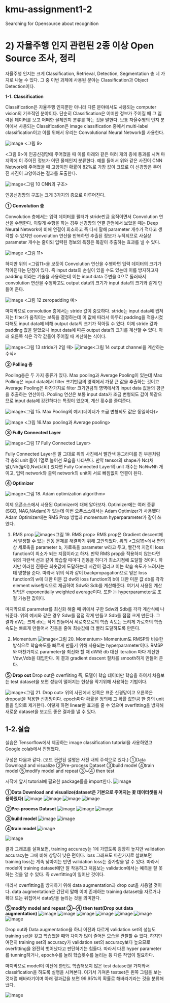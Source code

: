 # kmu-assignment1-2
Searching for Opensource about recognition

# 2) 자율주행 인지 관련된 2종 이상 Open Source 조사, 정리

자율주행 인지는 크게 Classification, Retrieval, Detection, Segmentation 총 네 가지로 나눌 수 있다. 그 중 이번 과제에 사용된 분야는 Classification과 Object Detection이다.

**1-1. Classification**

Classification은 자율주행 인지뿐만 아니라 다른 분야에서도 사용되는 computer vision의 기초적인 분야이다. 단순히 Classification은 어떠한 정보가 주어질 때 그 입력된 데이터를 보고 어떠한 물체인지 분류를 하는 것을 말한다. 보통 자율주행의 인지 분야에서 사용되는 Classification은 image classification 중에서 multi-label classification이고 이를 위해서 우리는 Convolutional Neural Network를 사용한다. 

![image](https://user-images.githubusercontent.com/69920975/113874206-84269b80-97f0-11eb-8778-4a306bb7c2dc.png) <그림 9>

<그림 9>이 인공신경망에 주어졌을 때 이를 아래와 같은 여러 개의 층에 통과를 시켜 마지막에 이 주어진 정보가 어떤 물체인지 분류한다. 예를 들어서 위와 같은 사진이 CNN Network에 주어졌을 때 고양이인 확률이 82%로 가장 값이 크므로 이 신경망은 주어진 사진이 고양이라는 결과를 도출한다. 

![image](https://user-images.githubusercontent.com/69920975/113874302-9ef91000-97f0-11eb-9c95-1688460f7901.png)<그림 10 CNN의 구조>

인공신경망의 구조는 크게 3가지의 층으로 이루어진다.

**① Convolution 층**

Convolution 층에서는 입력 데이터를 필터가 stride만큼 움직이면서 Convolution 연산을 수행한다. 이렇게 수행을 하는 경우 신경망의 연결 관점에서 보았을 때는 Deep Neural Network에 비해 연결이 희소하고 즉 다시 말해 parameter 개수가 적다고 생각할 수 있지만 convolution 연산을 반복하면 추출된 정보가 누적되므로 사실상 parameter 개수는 줄이되 입력된 정보의 특징은 똑같이 추출하는 효과를 낼 수 있다.

![image](https://user-images.githubusercontent.com/69920975/113874348-addfc280-97f0-11eb-982e-a6fd014240c6.png) <그림 11>

하지만 위의 <그림11>을 보듯이 Convolution 연산을 수행하면 입력 데이터의 크기가 작아진다는 단점이 있다. 즉 input data의 손실이 있을 수도 있는데 이를 방지하고자 padding 이라는 기술을 사용하는데 이는 input data 주변을 0으로 둘러싸서 convolution 연산을 수행하고도 output data의 크기가 input data의 크기와 같게 만들어 준다. 

![image](https://user-images.githubusercontent.com/69920975/113874364-b33d0d00-97f0-11eb-9ae5-512c902284e7.png) <그림 12 zeropadding 예>

마지막으로 convolution 층에서는 stride 값이 중요하다. stride는 input data에 겹쳐지는 filter가 움직이는 보폭을 결정하는데 이 값에 따라서 아무리 padding을 적용시켰다해도 input data에 비해 output data의 크기가 작아질 수 있다. 이제 stride 값과 padding 값을 알았으니 input data에 따른 output data의 크기를 계산할 수 있다. 아래 오른쪽 식은 각각 값들이 주어질 때 계산하는 식이다.

![image](https://user-images.githubusercontent.com/69920975/113874403-bafcb180-97f0-11eb-8ae9-a76d645b9830.png)<그림 13 stride가 2일 때> 
![image](https://user-images.githubusercontent.com/69920975/113874417-bcc67500-97f0-11eb-9e7a-046d335369f0.png)<그림 14 output channel을 계산하는 수식>

**② Polling 층**

 Pooling층은 두 가지 종류가 있다. Max pooling과 Average Pooling이 있는데 Max Polling은 input data에서 filter 크기만큼의 영역에서 가장 큰 값을 추출하는 것이고 Average Pooling은 마찬가지로 filter 크기만큼의 영역에서의 input data 값들의 평균을 추출하는 연산이다. Pooling 연산은 보통 input data가 조금 변형되도 값이 똑같으므로 input data에 강건하다는 특징이 있으며, 계산 횟수를 줄여준다.
 
 ![image](https://user-images.githubusercontent.com/69920975/113874484-ccde5480-97f0-11eb-8398-3f7f2e3e92ad.png)<그림 15. Max Pooling의 예시(데이터가 조금 변형되도 값은 동일하다)>
 
 ![image](https://user-images.githubusercontent.com/69920975/113874500-d49df900-97f0-11eb-86a8-6b304499e7ee.png) <그림 16.Max pooling과 Average pooling>
 
 **③ Fully Connected Layer**
 
 ![image](https://user-images.githubusercontent.com/69920975/113874533-de276100-97f0-11eb-95d3-a76294a1888d.png)<그림 17 Fully Connected Layer>
 
 Fully Connected Layer은 말 그대로 위의 사진에서 빨간색 동그라미를 친 부분처럼 각 층의 unit 들이 1열로 늘어선 모습을 나타낸다. 만약 tensor의 shape가 Nc(채널),Nh(높이),Nw(너비) 였다면 Fully Connected Layer의 unit 개수는 Nc*Nw*Nh 개이고, 입력 network와 출력 network의 unit이 서로 빠짐없이 연결이 된다.
 
 **④ Optimizer**
 
 ![image](https://user-images.githubusercontent.com/69920975/113874577-eaabb980-97f0-11eb-8468-571449334a32.png)<그림 18. Adam optimization algorithm>
 
 이제 오픈소스에서 사용된 Optimizer에 대해 알아보자. Optimizer에는 여러 종류(SGD, NAG,NAdam)가 있는데 이번 오픈소스에서는 Adam Optimizer가 사용됐다 Adam Optimizer에는 RMS Prop 방법과 momentum hyperparameter가 같이 쓰였다. 
 
 1) RMS prop 
  ![image](https://user-images.githubusercontent.com/69920975/113874616-f39c8b00-97f0-11eb-9605-8cd9d9a298da.png)<그림 19. RMS prop>
RMS prop은 Gradient descent에서 발생할 수 있는 진동 문제를 해결하기 위해 고안되었다. 위의 <그림19>에서 편의상 세로축을 parameter b, 가로축을 parameter w라고 두고, 빨간색 지점이 loss function이 최소가 되는 지점이라고 하자. 만약 RMS prop을 적용하지 않는다면 위의 파란색 선과 같이 학습할 때마다 진동을 하다가 최소지점에 도달할 것이다. 하지만 이러한 진동은 최솟값에 도달하는데 시간이 걸리고 이는 학습 속도가 느려지는데 영향을 준다. 따라서 위의 식과 같이 backpropagation으로 얻은 loss function의 w에 대한 미분 값 dw와 loss function의 b에 대한 미분 값 db를 각각 element wise형식으로 제곱하여 Sdw와 Sdb를 계산해준다. 여기서 사용된 계산 방법은 exponentially weighted average이다. 또한  는 hyperparameter로 조절 가능한 값이다.

 마지막으로 parameter를 최신화 해줄 때 위에서 구한 Sdw와 Sdb를 각각 계산식에 나눠준다. 위의 예시와 같은 경우 Sdw를 점점 작게 만들고 Sdb를 점점 크게 만든다. 그 결과 dW는 크게 db는 작게 만들어서 세로축으로의 학습 속도는 느리게 가로축의 학습 속도는 빠르게 만들어서 진동을 줄여 최솟값에 더 빨리 도달하도록 만든다. 
 
 2) Momentum
 ![image](https://user-images.githubusercontent.com/69920975/113874679-031bd400-97f1-11eb-9eea-f742cf72ab69.png)<그림 20. Momentum> 
Momentum도 RMSP와 비슷한 방식으로 학습속도를 빠르게 만들기 위해 사용되는 hyperparameter이다.
RMSP와 마찬가지로 parameter을 최신화 할 때 dW와 db 대신 iteration 마다 계산한 Vdw,Vdb을 대입한다.
이 결과 gradient descent 절차를 smooth하게 만들어 준다.


**⑤ Drop out**
Drop out은 overfiiting 즉, 모델이 학습 데이터만 학습을 하여서 처음보는 test dataset을 보면 성능이 떨어지는 현상을 막기위해 사용하는 기법이다. 

![image](https://user-images.githubusercontent.com/69920975/113874768-1890fe00-97f1-11eb-9738-dcba1a209584.png)<그림 21. Drop out>
위의 사진에서 왼쪽은 표준 신경망이고 오른쪽은 dropout을 적용한 신경망이다. epoch마다 확률을 정의해 그 확률 값만큼 한 층의 unit들을 임의로 제거한다. 이렇게 하면 linear한 효과를 줄 수 있으며 overfitting을 방지해 새로운 dataset을 보고도 좋은 결과를 낼 수 있다.

## 1-2.실습

실습은 Tensorflow에서 제공하는 image classification tutorial을 사용하였고 Google colab에서 진행했다.

구성은 다음과 같다. (코드 관련된 설명은 사진 내의 주석으로 있다.)
①Data Download and visualize
②Pre-process Dataset
③build model
④train model
⑤modify model and repeat ③~④ then test


시작에 앞서 tutorial에 필요한 package들을 import한다.
![image](https://user-images.githubusercontent.com/69920975/113874860-2d6d9180-97f1-11eb-98d1-ca855ab51a93.png)

**①Data Download and visualize(dataset은 기본으로 주어지는 꽃 데이터셋을 사용하였다)**
![image](https://user-images.githubusercontent.com/69920975/113874876-3199af00-97f1-11eb-92e6-193838747bcd.png)
![image](https://user-images.githubusercontent.com/69920975/113874900-378f9000-97f1-11eb-9678-fe0031843f82.png)
![image](https://user-images.githubusercontent.com/69920975/113874916-39f1ea00-97f1-11eb-956a-e18ae4ec4c69.png)
![image](https://user-images.githubusercontent.com/69920975/113874929-3bbbad80-97f1-11eb-8035-01a2bcd38b8f.png)

**②Pre-process Dataset**
![image](https://user-images.githubusercontent.com/69920975/113874990-4a09c980-97f1-11eb-90e2-930df3c3f5b7.png)
![image](https://user-images.githubusercontent.com/69920975/113875026-51c96e00-97f1-11eb-91bd-75475735208d.png)
![image](https://user-images.githubusercontent.com/69920975/113875045-555cf500-97f1-11eb-8f2d-c4679bb53c01.png)

**③build model**
![image](https://user-images.githubusercontent.com/69920975/113875082-5ee65d00-97f1-11eb-80e8-4d495b9b55ad.png)
![image](https://user-images.githubusercontent.com/69920975/113875092-6148b700-97f1-11eb-8cc1-515c77e4ef5a.png)

**④train model**
![image](https://user-images.githubusercontent.com/69920975/113875116-673e9800-97f1-11eb-9d55-0f10efe03e07.png)

![image](https://user-images.githubusercontent.com/69920975/113875128-69a0f200-97f1-11eb-8e40-def23c0bcbf0.png)


결과 그래프를 살펴보면, training accuracy는 1에 가깝도록 굉장히 높지만 validation accuracy는 그에 비해 상당히 낮은 편이다. loss 그래프도 마찬가지로 살펴보면 training loss는 계속 낮아지는 반면 validation loss는 증가함을 알 수 있다. 따라서 model이 training dataset에만 잘 작동하고 처음보는 validation에서는 예측을 잘 못하는 것을 알 수 있다. 즉 overfitting이 일어난 것이다. 

 따라서 overfitting을 방지하기 위해 data augmentation과 drop out을 사용할 것이다. data augmentation은 간단히 말해 이미 존재하는 training dataset을 자르거나 확대 또는 뒤집어서 data양을 늘리는 것을 의미한다.
 
 **⑤modify model and repeat ③~④ then test(Drop out data augmentation)**
 ![image](https://user-images.githubusercontent.com/69920975/113875196-79203b00-97f1-11eb-9acb-f5e627da8a44.png)
 ![image](https://user-images.githubusercontent.com/69920975/113875211-7c1b2b80-97f1-11eb-80b0-8f253aa4ef11.png)
 ![image](https://user-images.githubusercontent.com/69920975/113875185-77ef0e00-97f1-11eb-9109-36e3c2fc3ec9.png)
 ![image](https://user-images.githubusercontent.com/69920975/113875227-7e7d8580-97f1-11eb-81b3-6259efced091.png)
 ![image](https://user-images.githubusercontent.com/69920975/113875251-850bfd00-97f1-11eb-9eac-acf2c2559767.png)
 ![image](https://user-images.githubusercontent.com/69920975/113875258-86d5c080-97f1-11eb-91de-5f8841485100.png)
 ![image](https://user-images.githubusercontent.com/69920975/113875270-889f8400-97f1-11eb-8360-701af2e6ad6d.png)
 
 Drop out과 Data augmentation을 하니 이전과 다르게 validation set의 성능도 training set을 갖고 학습했을 때와 차이가 많이 줄어든 모습을 관찰할 수 있다. 하지만 여전히 training set의 accuracy가 validation set의 accuracy보다 높으므로 overfitting을 완전히 벗어났다고 판단하기는 힘들다. 따라서 다른 hyper parameter를 tunning하거나, epoch수를 늘려 학습횟수를 늘리는 등 다른 작업이 필요하다.
 
  마지막으로 model이 이전에 한번도 학습해보지 않은 test dataset을 가져와서 classification을 하도록 실행을 시켜본다. 여기서 가져온 testset은 왼쪽 그림을 보는 것처럼 해바라기이며 아래 결과값을 보면 99.95%의 확률로 해바라기라는 것을 분류해냈다.

![image](https://user-images.githubusercontent.com/69920975/113875290-8e956500-97f1-11eb-8d23-602b563f3dc7.png)























